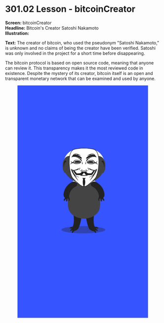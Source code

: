 # 301.02 Lesson - bitcoinCreator

**Screen:** bitcoinCreator\
**Headline:** Bitcoin's Creator Satoshi Nakamoto\
**Illustration:**&#x20;

**Text:** The creator of bitcoin, who used the pseudonym "Satoshi Nakamoto," is unknown and no claims of being the creator have been verified. Satoshi was only involved in the project for a short time before disappearing.&#x20;

The bitcoin protocol is based on open source code, meaning that anyone can review it. This transparency makes it the most reviewed code in existence. Despite the mystery of its creator, bitcoin itself is an open and transparent monetary network that can be examined and used by anyone.

<figure><img src="../.gitbook/assets/301-02.png" alt=""><figcaption></figcaption></figure>
